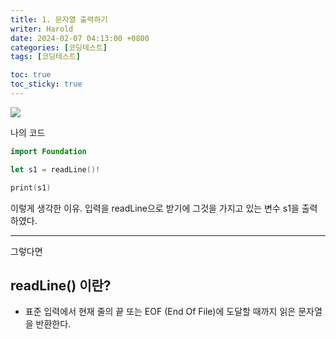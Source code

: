 ```yaml
---
title: 1. 문자열 출력하기
writer: Harold
date: 2024-02-07 04:13:00 +0800
categories: [코딩테스트]
tags: [코딩테스트]

toc: true
toc_sticky: true
---
```

![](https://velog.velcdn.com/images/haroldfromk/post/8685c310-d9ac-434a-8fdf-81e0dab02657/image.png)

나의 코드
```swift
import Foundation

let s1 = readLine()!

print(s1)
```

이렇게 생각한 이유.
입력을 readLine으로 받기에 그것을 가지고 있는 변수 s1을 출력하였다.

---
그렇다면 
## readLine() 이란?
- 표준 입력에서 현재 줄의 끝 또는 EOF (End Of File)에 도달할 때까지 읽은 문자열을 반환한다.